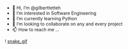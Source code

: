 - 👋 Hi, I’m @gilberttetteh
- 👀 I’m interested in Software Engineering
- 🌱 I’m currently learning Python
- 💞️ I’m looking to collaborate on any and every project
- 📫 How to reach me ...



! [snake_gif](https://github.com/gilberttetteh/gilberttetteh/blob/output/github-contribution-grid-snake.svg)
